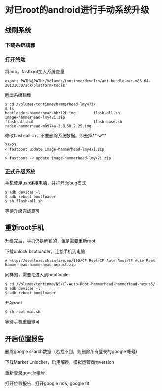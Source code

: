 # 对已root的android进行手动系统升级

## 线刷系统

### 下载系统镜像

### 打开终端

将adb，fastboot加入系统变量

    export PATH=$PATH:/Volumes/tontinme/develop/adt-bundle-mac-x86_64-20131030/sdk/platform-tools

解压系统镜像

```
$ cd /Volumes/tontinme/hammerhead-lmy47i/
$ ls
bootloader-hammerhead-hhz12f.img        flash-all.sh                            image-hammerhead-lmy47i.zip
flash-all.bat                           flash-base.sh                           radio-hammerhead-m8974a-2.0.50.2.25.img
```

修改flash-all.sh，不要删除系统数据。即去掉**-w**

```
23c23
< fastboot update image-hammerhead-lmy47i.zip
---
> fastboot -w update image-hammerhead-lmy47i.zip
```

### 正式升级系统

手机使用usb连接电脑，并打开debug模式

```
$ adb devices -l
$ adb reboot bootloader
$ sh flash-all.sh
```

等待升级完成即可

## 重新root手机

升级完后，手机仍是解锁的，但是需要重新root

下载unlock bootloader，连接手机到电脑

    # http://download.chainfire.eu/363/CF-Root/CF-Auto-Root/CF-Auto-Root-hammerhead-hammerhead-nexus5.zip

同样的，需要先进入到bootloader

    $ cd /Volumes/tontinme/N5/CF-Auto-Root-hammerhead-hammerhead-nexus5/
    $ adb devices -l
    $ adb reboot bootloader

开始root

    $ sh root-mac.sh

等待手机重启即可

## 开启位置报告

删除google search数据（若找不到，则删除所有登录的google 帐号）

下载Market Unlocker，启用解锁，模拟运营商为version

重新登录google帐号

打开位置报告，打开google now, google fit
